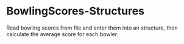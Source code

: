 # BowlingScores-Structures
Read bowling scores from file and enter them into an structure, then calculate the average score for each bowler.
